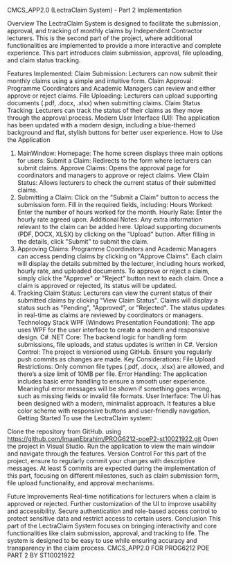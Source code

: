 CMCS_APP2.0 (LectraClaim System) - Part 2 Implementation

Overview
The LectraClaim System is designed to facilitate the submission, approval, and tracking of monthly claims by Independent Contractor lecturers. This is the second part of the project, where additional functionalities are implemented to provide a more interactive and complete experience. This part introduces claim submission, approval, file uploading, and claim status tracking.

Features Implemented:
Claim Submission: Lecturers can now submit their monthly claims using a simple and intuitive form.
Claim Approval: Programme Coordinators and Academic Managers can review and either approve or reject claims.
File Uploading: Lecturers can upload supporting documents (.pdf, .docx, .xlsx) when submitting claims.
Claim Status Tracking: Lecturers can track the status of their claims as they move through the approval process.
Modern User Interface (UI): The application has been updated with a modern design, including a blue-themed background and flat, stylish buttons for better user experience.
How to Use the Application
1. MainWindow:
Homepage:
The home screen displays three main options for users:
Submit a Claim: Redirects to the form where lecturers can submit claims.
Approve Claims: Opens the approval page for coordinators and managers to approve or reject claims.
View Claim Status: Allows lecturers to check the current status of their submitted claims.
2. Submitting a Claim:
Click on the "Submit a Claim" button to access the submission form.
Fill in the required fields, including:
Hours Worked: Enter the number of hours worked for the month.
Hourly Rate: Enter the hourly rate agreed upon.
Additional Notes: Any extra information relevant to the claim can be added here.
Upload supporting documents (PDF, DOCX, XLSX) by clicking on the "Upload" button.
After filling in the details, click "Submit" to submit the claim.
3. Approving Claims:
Programme Coordinators and Academic Managers can access pending claims by clicking on "Approve Claims".
Each claim will display the details submitted by the lecturer, including hours worked, hourly rate, and uploaded documents.
To approve or reject a claim, simply click the "Approve" or "Reject" button next to each claim.
Once a claim is approved or rejected, its status will be updated.
4. Tracking Claim Status:
Lecturers can view the current status of their submitted claims by clicking "View Claim Status".
Claims will display a status such as "Pending", "Approved", or "Rejected".
The status updates in real-time as claims are reviewed by coordinators or managers.
Technology Stack
WPF (Windows Presentation Foundation): The app uses WPF for the user interface to create a modern and responsive design.
C# .NET Core: The backend logic for handling form submissions, file uploads, and status updates is written in C#.
Version Control: The project is versioned using GitHub. Ensure you regularly push commits as changes are made.
Key Considerations:
File Upload Restrictions: Only common file types (.pdf, .docx, .xlsx) are allowed, and there’s a size limit of 10MB per file.
Error Handling: The application includes basic error handling to ensure a smooth user experience. Meaningful error messages will be shown if something goes wrong, such as missing fields or invalid file formats.
User Interface: The UI has been designed with a modern, minimalist approach. It features a blue color scheme with responsive buttons and user-friendly navigation.
Getting Started
To use the LectraClaim system:

Clone the repository from GitHub. using https://github.com/ImaanEbrahim/PROG6212-poeP2-st10021922.git
Open the project in Visual Studio.
Run the application to view the main window and navigate through the features.
Version Control
For this part of the project, ensure to regularly commit your changes with descriptive messages. At least 5 commits are expected during the implementation of this part, focusing on different milestones, such as claim submission form, file upload functionality, and approval mechanisms.

Future Improvements
Real-time notifications for lecturers when a claim is approved or rejected.
Further customization of the UI to improve usability and accessibility.
Secure authentication and role-based access control to protect sensitive data and restrict access to certain users.
Conclusion
This part of the LectraClaim System focuses on bringing interactivity and core functionalities like claim submission, approval, and tracking to life. The system is designed to be easy to use while ensuring accuracy and transparency in the claim process.
CMCS_APP2.0 FOR PROG6212 POE PART 2 BY ST10021922 
